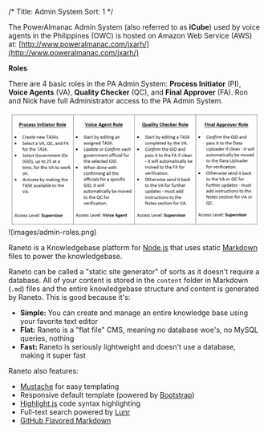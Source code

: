 /*
Title: Admin System
Sort: 1
*/

The PowerAlmanac Admin System (also referred to as **iCube**) used by voice agents in the Philippines (OWC) is hosted on Amazon Web Service (AWS) at: [http://www.poweralmanac.com/jxarh/](http://www.poweralmanac.com/jxarh/)

**Roles**

There are 4 basic roles in the PA Admin System: **Process Initiator** (PI), **Voice Agents** (VA), **Quality Checker** (QC), and **Final Approver** (FA). Ron and Nick have full Administrator access to the PA Admin System.

<img src="images/admin-roles.png"/>
!(images/admin-roles.png)

Raneto is a Knowledgebase platform for [Node.js](http://nodejs.org) that uses static
[Markdown](http://daringfireball.net/projects/markdown) files to power the knowledgebase.

Raneto can be called a "static site generator" of sorts as it doesn't require a database. All
of your content is stored in the `content` folder in Markdown (`.md`) files and the entire
knowledgebase structure and content is generated by Raneto. This is good because it's:

* **Simple:** You can create and manage an entire knowledge base using your favorite text editor
* **Flat:** Raneto is a "flat file" CMS, meaning no database woe's, no MySQL queries, nothing
* **Fast:** Raneto is seriously lightweight and doesn't use a database, making it super fast

Raneto also features:

* [Mustache](http://mustache.github.io) for easy templating
* Responsive default template (powered by [Bootstrap](http://getbootstrap.com))
* [Highlight.js](http://highlightjs.org) code syntax highlighting
* Full-text search powered by [Lunr](http://lunrjs.com)
* [GitHub Flavored Markdown](https://help.github.com/articles/github-flavored-markdown)
